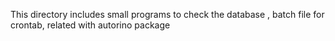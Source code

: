 This directory includes  small programs to check the   database , batch file for crontab, related with autorino package
